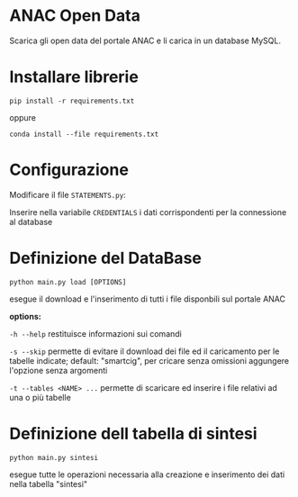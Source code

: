 # ANAC Open Data
Scarica gli open data del portale ANAC e li carica in un database MySQL.

# Installare librerie

```pip install -r requirements.txt```

oppure

```conda install --file requirements.txt```

# Configurazione

Modificare il file ```STATEMENTS.py```:

Inserire nella variabile ```CREDENTIALS``` i dati corrispondenti per la connessione al database

# Definizione del DataBase

```python main.py load [OPTIONS]```

esegue il download e l'inserimento di tutti i file disponbili sul portale ANAC

**options:**

```-h --help``` restituisce informazioni sui comandi

```-s --skip``` permette di evitare il download dei file ed il caricamento per le tabelle indicate; default: "smartcig",
per cricare senza omissioni aggungere l'opzione senza argomenti

```-t --tables <NAME> ...``` permette di scaricare ed inserire i file relativi ad una o più tabelle

# Definizione dell tabella di sintesi

```python main.py sintesi```

esegue tutte le operazioni necessaria alla creazione e inserimento dei dati nella tabella "sintesi"


